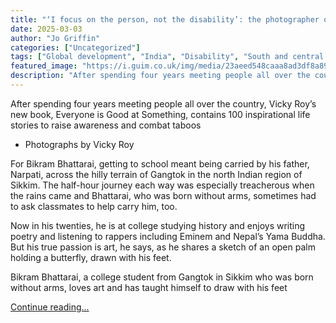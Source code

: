 ```yaml
---
title: "‘I focus on the person, not the disability’: the photographer on a mission to make India inclusive"
date: 2025-03-03
author: "Jo Griffin"
categories: ["Uncategorized"]
tags: ["Global development", "India", "Disability", "South and central Asia", "World news", "Books"]
featured_image: "https://i.guim.co.uk/img/media/23aeed548caaa8ad3df8a89e234dad2ebdc56dec/0_371_5660_3397/master/5660.jpg?width=140&quality=85&auto=format&fit=max&s=27e48b740f11f1040af69679cb45b505"
description: "After spending four years meeting people all over the country, Vicky Roy’s new book, Everyone is Good at Something, contains 100 inspirational life stories to r..."
---
```


After spending four years meeting people all over the country, Vicky Roy’s new book, Everyone is Good at Something, contains 100 inspirational life stories to raise awareness and combat taboos

  * Photographs by Vicky Roy



For Bikram Bhattarai, getting to school meant being carried by his father, Narpati, across the hilly terrain of Gangtok in the north Indian region of Sikkim. The half-hour journey each way was especially treacherous when the rains came and Bhattarai, who was born without arms, sometimes had to ask classmates to help carry him, too.

Now in his twenties, he is at college studying history and enjoys writing poetry and listening to rappers including Eminem and Nepal’s Yama Buddha. But his true passion is art, he says, as he shares a sketch of an open palm holding a butterfly, drawn with his feet.

Bikram Bhattarai, a college student from Gangtok in Sikkim who was born without arms, loves art and has taught himself to draw with his feet

[Continue reading...](https://www.theguardian.com/global-development/2025/mar/03/i-focus-on-the-person-not-the-disability-the-photographer-on-a-mission-to-make-india-inclusive)
